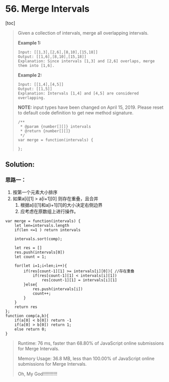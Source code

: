 #  56. Merge Intervals 

[toc]

> Given a collection of intervals, merge all overlapping intervals.
>
> **Example 1:**
>
> ```
> Input: [[1,3],[2,6],[8,10],[15,18]]
> Output: [[1,6],[8,10],[15,18]]
> Explanation: Since intervals [1,3] and [2,6] overlaps, merge them into [1,6].
> ```
>
> **Example 2:**
>
> ```
> Input: [[1,4],[4,5]]
> Output: [[1,5]]
> Explanation: Intervals [1,4] and [4,5] are considered overlapping.
> ```
>
> **NOTE:** input types have been changed on April 15, 2019. Please reset to default code definition to get new method signature.
>
> ```
> /**
>  * @param {number[][]} intervals
>  * @return {number[][]}
>  */
> var merge = function(intervals) {
>     
> };
> ```

## Solution:

### 思路一：

1. 按第一个元素大小排序
2. 如果a\[i\]\[1\] > a\[i+1\]\[0\] 则存在重叠，且合并
   1. 根据a\[i\]\[1\]和a\[i+1\]\[1\]的大小决定右侧边界
   2. 应考虑在原数组上进行操作。

```
var merge = function(intervals) {
	let len=intervals.length
	if(len <=1 ) return intervals
	
	intervals.sort(comp);
	
	let res = []
	res.push(intervals[0])
	let count = 1;
	
	for(let i=1;i<len;i++){
		if(res[count-1][1] >= intervals[i][0]){ //存在重叠
			if(res[count-1][1] < intervals[i][1])
				res[count-1][1] = intervals[i][1]
		}else{
			res.push(intervals[i])
			count++;
		}
	}
	return res
};
function comp(a,b){
	if(a[0] < b[0]) return -1
	if(a[0] > b[0]) return 1;
	else return 0;
}
```

> Runtime: 76 ms, faster than 68.80% of JavaScript online submissions for Merge Intervals.
>
> Memory Usage: 36.8 MB, less than 100.00% of JavaScript online submissions for Merge Intervals.
>
> Oh, My God!!!!!!!!!!!